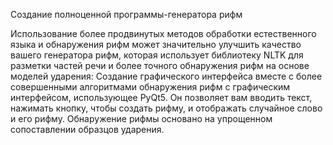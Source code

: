 Создание полноценной программы-генератора рифм 

 Использование более продвинутых методов обработки естественного языка и обнаружения рифм
 может значительно улучшить качество вашего генератора рифм, которая использует библиотеку NLTK для разметки частей речи
 и более точного обнаружения рифм на основе моделей ударения:
 Создание графического интерфейса вместе с более совершенными алгоритмами обнаружения рифм
 с графическим интерфейсом, использующее PyQt5. Он позволяет вам вводить текст, нажимать кнопку, чтобы создать рифму, и 
 отображать случайное слово и его рифму. Обнаружение рифмы основано на упрощенном сопоставлении образцов ударения.
